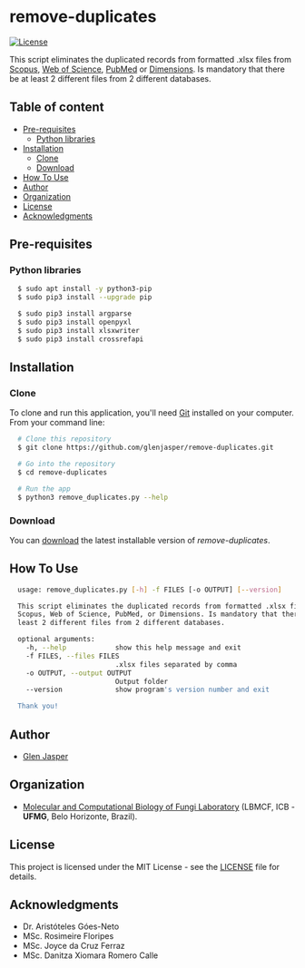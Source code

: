 remove-duplicates
======================
[![License](https://poser.pugx.org/badges/poser/license.svg)](./LICENSE)

This script eliminates the duplicated records from formatted .xlsx files from [Scopus](https://www.scopus.com), [Web of Science](https://clarivate.com/webofsciencegroup/solutions/web-of-science), [PubMed](https://www.ncbi.nlm.nih.gov/pubmed) or [Dimensions](https://app.dimensions.ai). Is mandatory that there be at least 2 different files from 2 different databases.

## Table of content

- [Pre-requisites](#pre-requisites)
    - [Python libraries](#python-libraries)
- [Installation](#installation)
    - [Clone](#clone)
    - [Download](#download)
- [How To Use](#how-to-use)
- [Author](#author)
- [Organization](#organization)
- [License](#license)
- [Acknowledgments](#acknowledgments)

## Pre-requisites

### Python libraries

```sh
  $ sudo apt install -y python3-pip
  $ sudo pip3 install --upgrade pip
```

```sh
  $ sudo pip3 install argparse
  $ sudo pip3 install openpyxl
  $ sudo pip3 install xlsxwriter
  $ sudo pip3 install crossrefapi
```

## Installation

### Clone

To clone and run this application, you'll need [Git](https://git-scm.com) installed on your computer. From your command line:

```bash
  # Clone this repository
  $ git clone https://github.com/glenjasper/remove-duplicates.git

  # Go into the repository
  $ cd remove-duplicates

  # Run the app
  $ python3 remove_duplicates.py --help
```

### Download

You can [download](https://github.com/glenjasper/remove-duplicates/archive/master.zip) the latest installable version of _remove-duplicates_.

## How To Use

```sh  
  usage: remove_duplicates.py [-h] -f FILES [-o OUTPUT] [--version]

  This script eliminates the duplicated records from formatted .xlsx files from
  Scopus, Web of Science, PubMed, or Dimensions. Is mandatory that there be at
  least 2 different files from 2 different databases.

  optional arguments:
    -h, --help            show this help message and exit
    -f FILES, --files FILES
                          .xlsx files separated by comma
    -o OUTPUT, --output OUTPUT
                          Output folder
    --version             show program's version number and exit

  Thank you!
```

## Author

* [Glen Jasper](https://github.com/glenjasper)

## Organization
* [Molecular and Computational Biology of Fungi Laboratory](http://lbmcf.pythonanywhere.com) (LBMCF, ICB - **UFMG**, Belo Horizonte, Brazil).

## License

This project is licensed under the MIT License - see the [LICENSE](./LICENSE) file for details.

## Acknowledgments

* Dr. Aristóteles Góes-Neto
* MSc. Rosimeire Floripes
* MSc. Joyce da Cruz Ferraz
* MSc. Danitza Xiomara Romero Calle
